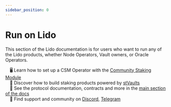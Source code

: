 ```yaml
---
sidebar_position: 0
---
```


# Run on Lido

This section of the Lido documentation is for users who want to run any of the Lido products, whether Node Operators, Vault owners, or Oracle Operators.

&emsp;🖥️ Learn how to set up a CSM Operator with the [Community Staking Module](/run-on-lido/csm/)  
&emsp;🕋 Discover how to build staking products powered by [stVaults](/run-on-lido/stvaults/)  
&emsp;📄 See the protocol documentation, contracts and more in the [main section of the docs](/)  
&emsp;🤝 Find support and community on [Discord](https://discord.gg/vgdPfhZ), [Telegram](https://t.me/lidofinance)
